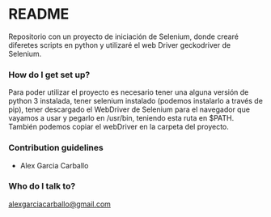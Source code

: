 # README #

Repositorio con un proyecto de iniciación de Selenium, donde crearé diferetes scripts en python y utilizaré el web Driver geckodriver de Selenium.

### How do I get set up? ###

Para poder utilizar el proyecto es necesario tener una alguna versión de python 3 instalada, tener selenium instalado (podemos instalarlo a través de pip), tener descargado 
el WebDriver de Selenium para el navegador que vayamos a usar y pegarlo en /usr/bin, teniendo esta ruta en $PATH. También podemos copiar el webDriver en la carpeta del 
proyecto. 

### Contribution guidelines ###

- Alex Garcia Carballo

### Who do I talk to? ###

alexgarciacarballo@gmail.com